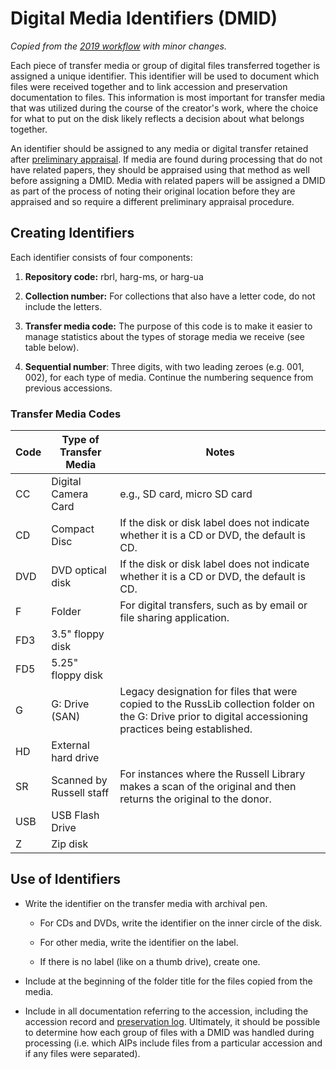 # Digital Media Identifiers (DMID)

*Copied from the [2019 workflow](https://github.com/uga-libraries/born-digital-accessioning) with minor changes.*

Each piece of transfer media or group of digital files transferred together is assigned a unique identifier. This identifier will be used to document which files were received together and to link accession and preservation documentation to files. This information is most important for transfer media that was utilized during the course of the creator's work, where the choice for what to put on the disk likely reflects a decision about what belongs together.

An identifier should be assigned to any media or digital transfer retained after [preliminary appraisal](./appraisal.md). If media are found during processing that do not have related papers, they should be appraised using that method as well before assigning a DMID. Media with related papers will be assigned a DMID as part of the process of noting their original location before they are appraised and so require a different preliminary appraisal procedure.


## Creating Identifiers

Each identifier consists of four components:

1. **Repository code:** rbrl, harg-ms, or harg-ua

2. **Collection number:**  For collections that also have a letter code, do not include the letters.

3. **Transfer media code:** The purpose of this code is to make it easier to manage statistics about the types of storage media we receive (see table below).

4. **Sequential number**:  Three digits, with two leading zeroes (e.g. 001, 002), for each type of media. Continue the numbering sequence from previous accessions.



### Transfer Media Codes

Code | Type of Transfer Media | Notes
---- | ---------------------- | -----
CC | Digital Camera Card| e.g., SD card, micro SD card 
CD | Compact Disc| If the disk or disk label does not indicate whether it is a CD or DVD, the default is CD.
DVD | DVD optical disk | If the disk or disk label does not indicate whether it is a CD or DVD, the default is CD.
F | Folder | For digital transfers, such as by email or file sharing application.
FD3 | 3.5" floppy disk |
FD5 | 5.25" floppy disk |
G | G: Drive (SAN) | Legacy designation for files that were copied to the RussLib collection folder on the G: Drive prior to digital accessioning practices being established.
HD | External hard drive |
SR | Scanned by Russell staff | For instances where the Russell Library makes a scan of the original and then returns the original to the donor.
USB | USB Flash Drive |
Z | Zip disk |


## Use of Identifiers


*   Write the identifier on the transfer media with archival pen.

    *   For CDs and DVDs, write the identifier on the inner circle of the disk.

    *   For other media, write the identifier on the label.

    *   If there is no label (like on a thumb drive), create one.

*   Include at the beginning of the folder title for the files copied from the media.

*   Include in all documentation referring to the accession, including the accession record and [preservation log](./preservation-documentation.md). Ultimately, it should be possible to determine how each group of files with a DMID was handled during processing (i.e. which AIPs include files from a particular accession and if any files were separated).
